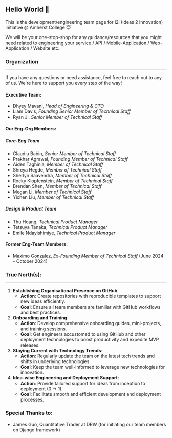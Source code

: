 ## Hello World 👋

This is the development/engineering team page for i2i (Ideas 2 Innovation) initiative @ Amherst College 😇

We will be your one-stop-shop for any guidance/resources that you might need related to engineering your service / API / Mobile-Application / Web-Application / Website etc.

### Organization
---
If you have any questions or need assistance, feel free to reach out to any of us. We're here to support you every step of the way!

#### Executive Team:
- Dhyey Mavani, _Head of Engineering & CTO_
- Liam Davis, _Founding Senior Member of Technical Staff_
- Ryan Ji, _Senior Member of Technical Staff_

#### Our Eng-Org Members:

##### Core-Eng Team
- Claudiu Babin, _Senior Member of Technical Staff_
- Prakhar Agrawal, _Founding Member of Technical Staff_
- Aiden Taghinia, _Member of Technical Staff_
- Shreya Hegde, _Member of Technical Staff_
- Sherlyn Saavendra, _Member of Technical Staff_
- Rocky Klopfenstein, _Member of Technical Staff_
- Brendan Shen, _Member of Technical Staff_
- Megan Li, _Member of Technical Staff_
- Yichen Liu, _Member of Technical Staff_

##### Design & Product Team
- Thu Hoang, _Technical Product Manager_
- Tetsuya Tanaka, _Technical Product Manager_
- Emile Ndayishimiye, _Technical Product Manager_

#### Former Eng-Team Members:
- Maximo Gonzalez, _Ex-Founding Member of Technical Staff_ (June 2024 - October 2024)

### True North(s):
---
1. **Establishing Organisational Presence on GitHub**:
    - **Action**: Create repositories with reproducible templates to support new ideas efficiently.
    - **Goal**: Ensure all team members are familiar with GitHub workflows and best practices.
2. **Onboarding and Training**:
    - **Action**: Develop comprehensive onboarding guides, mini-projects, and training sessions.
    - **Goal**: Get engineers accustomed to using GitHub and other deployment technologies to boost productivity and expedite MVP releases.
3. **Staying Current with Technology Trends**:
    - **Action**: Regularly update the team on the latest tech trends and shifts in underlying technologies.
    - **Goal**: Keep the team well-informed to leverage new technologies for innovation.
4. **Idea-wise Engineering and Deployment Support**:
    - **Action**: Provide tailored support for ideas from inception to deployment (0 → 1).
    - **Goal**: Facilitate smooth and efficient development and deployment processes.
  
### Special Thanks to:
- James Guo, Quantitative Trader at DRW (for initiating our team members on Django framework)
